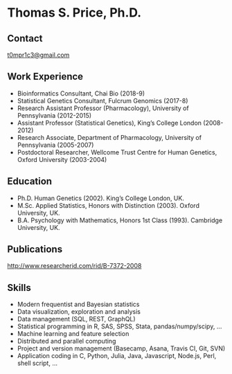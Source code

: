# Thomas S. Price, Ph.D.

## Contact

t0mpr1c3@gmail.com

## Work Experience

* Bioinformatics Consultant, Chai Bio (2018-9)
* Statistical Genetics Consultant, Fulcrum Genomics (2017-8)
* Research Assistant Professor (Pharmacology), University of Pennsylvania (2012-2015)
* Assistant Professor (Statistical Genetics), King’s College London (2008-2012)
* Research Associate, Department of Pharmacology, University of Pennsylvania (2005-2007)
* Postdoctoral Researcher, Wellcome Trust Centre for Human Genetics, Oxford University (2003-2004)

## Education

* Ph.D.	Human Genetics (2002). King’s College London, UK.
* M.Sc.	Applied Statistics, Honors with Distinction (2003). Oxford University, UK.
* B.A.	Psychology with Mathematics, Honors 1st Class (1993). Cambridge University, UK. 

## Publications

http://www.researcherid.com/rid/B-7372-2008

## Skills

* Modern frequentist and Bayesian statistics
* Data visualization, exploration and analysis
* Data management (SQL, REST, GraphQL)
* Statistical programming in R, SAS, SPSS, Stata, pandas/numpy/scipy, …
* Machine learning and feature selection
* Distributed and parallel computing
* Project and version management (Basecamp, Asana, Travis CI, Git, SVN)
* Application coding in C, Python, Julia, Java, Javascript, Node.js, Perl, shell script, …
